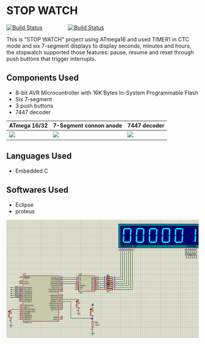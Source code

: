 # STOP WATCH


[![Build Status](https://img.shields.io/badge/C-100%25-green)](https://travis-ci.org/joemccann/dillinger) &nbsp;&nbsp;&nbsp;&nbsp;&nbsp;&nbsp;&nbsp;&nbsp;&nbsp;&nbsp;&nbsp;&nbsp;&nbsp;&nbsp;&nbsp;&nbsp;[![Build Status](https://img.shields.io/badge/commit%20activity-1weeks-blue)](https://travis-ci.org/joemccann/dillinger) &nbsp;&nbsp;&nbsp;&nbsp;&nbsp;&nbsp;&nbsp;&nbsp;
<br />

This is "STOP WATCH" project using ATmega16 and used TIMER1 in CTC mode and six 7-segment displays to display seconds,
minutes and hours, the stopwatch supported those features: pause, resume and reset through push
buttons that trigger interrupts.


## Components Used

- 8-bit AVR Microcontroller with 16K Bytes In-System Programmable Flash
- Six 7-segment
- 3 push buttons
- 7447 decoder 



| ATmega 16/32 | 7-Segment connon anode | 7447 decoder |
| ------ | ------ | ------ |
| ![](https://www.electronicwings.com/public/images/user_images/images/ATmega_20160622/ATmega_GPIO/ATmega16_GPIO_Ports_and_Registers-Icon.png) | ![](https://encrypted-tbn0.gstatic.com/images?q=tbn:ANd9GcSEpzDF7_ZLKupq22PoNwgsEBgsrzxWHOi89g&usqp=CAU ) |![](https://cf5.s3.souqcdn.com/item/2018/12/08/42/42/53/93/item_L_42425393_aa347a513892b.jpg ) |



## Languages Used

- Embedded C


## Softwares Used

- Eclipse
- proteus

<p align="center">
  <img alt="gif" src="https://github.com/YasserAhmedMoh/STOP-WATCH/blob/main/image/Screenshot%20(16).png" />
<p>

